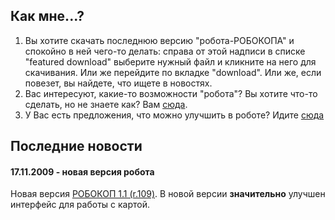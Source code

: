 ## Как мне...? ##
  1. Вы хотите скачать последнюю версию "робота-РОБОКОПА" и спокойно в ней чего-то делать: справа от этой надписи в списке "featured download" выберите нужный файл и кликните на него для скачивания. Или же перейдите по вкладке "download". Или же, если повезет, вы найдете, что ищете в новостях.
  1. Вас интересуют, какие-то возможности "робота"? Вы хотите что-то сделать, но не знаете как? Вам [сюда](Documentation.md).
  1. У Вас есть предложения, что можно улучшить в роботе? Идите [сюда ](Improvements.md)

## Последние новости ##
#### 17.11.2009 - новая версия робота ####
Новая версия [РОБОКОП 1.1 (r.109)](http://code.google.com/p/robolang/downloads/detail?name=robolang%201.1%20r.109.exe&can=2&q=#makechanges). В новой версии **значительно** улучшен интерфейс для работы с картой.